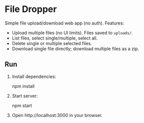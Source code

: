 # File Dropper

Simple file upload/download web app (no auth). Features:

- Upload multiple files (no UI limits). Files saved to `uploads/`.
- List files, select single/multiple, select all.
- Delete single or multiple selected files.
- Download single file directly; download multiple files as a zip.

## Run

1. Install dependencies:

   npm install

2. Start server:

   npm start

3. Open http://localhost:3000 in your browser.

